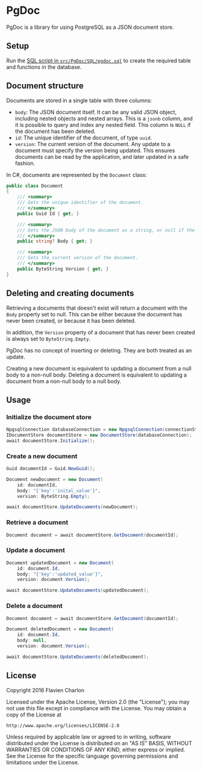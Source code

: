 # PgDoc

PgDoc is a library for using PostgreSQL as a JSON document store.

## Setup

Run the [SQL script in `src/PgDoc/SQL/pgdoc.sql`](src/PgDoc/SQL/pgdoc.sql) to create the required table and functions in the database.

## Document structure

Documents are stored in a single table with three columns:

* `body`: The JSON document itself. It can be any valid JSON object, including nested objects and nested arrays. This is a `jsonb` column, and it is possible to query and index any nested field. This column is `NULL` if the document has been deleted.
* `id`: The unique identifier of the document, of type `uuid`.
* `version`: The current version of the document. Any update to a document must specify the version being updated. This ensures documents can be read by the application, and later updated in a safe fashion.

In C#, documents are represented by the `Document` class:

```csharp
public class Document
{
    /// <summary>
    /// Gets the unique identifier of the document.
    /// </summary>
    public Guid Id { get; }

    /// <summary>
    /// Gets the JSON body of the document as a string, or null if the document does not exist.
    /// </summary>
    public string? Body { get; }

    /// <summary>
    /// Gets the current version of the document.
    /// </summary>
    public ByteString Version { get; }
}
```

## Deleting and creating documents

Retrieving a documents that doesn't exist will return a document with the `Body` property set to null. This can be either because the document has never been created, or because it has been deleted.

In addition, the `Version` property of a document that has never been created is always set to `ByteString.Empty`.

PgDoc has no concept of inserting or deleting. They are both treated as an update.

Creating a new document is equivalent to updating a document from a null body to a non-null body. Deleting a document is equivalent to updating a document from a non-null body to a null body.

## Usage

### Initialize the document store

```csharp
NpgsqlConnection databaseConnection = new NpgsqlConnection(connectionString);
IDocumentStore documentStore = new DocumentStore(databaseConnection);
await documentStore.Initialize();
```

### Create a new document

```csharp
Guid documentId = Guid.NewGuid();

Document newDocument = new Document(
    id: documentId,
    body: "{'key':'inital_value'}",
    version: ByteString.Empty);

await documentStore.UpdateDocuments(newDocument);
```

### Retrieve a document

```csharp
Document document = await documentStore.GetDocument(documentId);
```

### Update a document

```csharp
Document updatedDocument = new Document(
    id: document.Id,
    body: "{'key':'updated_value'}",
    version: document.Version);

await documentStore.UpdateDocuments(updatedDocument);
```

### Delete a document

```csharp
Document document = await documentStore.GetDocument(documentId);

Document deletedDocument = new Document(
    id: document.Id,
    body: null,
    version: document.Version);

await documentStore.UpdateDocuments(deletedDocument);
```

## License

Copyright 2016 Flavien Charlon

Licensed under the Apache License, Version 2.0 (the "License"); you may not use this file except in compliance with the License. You may obtain a copy of the License at

    http://www.apache.org/licenses/LICENSE-2.0

Unless required by applicable law or agreed to in writing, software distributed under the License is distributed on an "AS IS" BASIS, WITHOUT WARRANTIES OR CONDITIONS OF ANY KIND, either express or implied.
See the License for the specific language governing permissions and limitations under the License.
